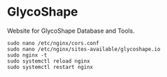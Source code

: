 # GlycoShape
Website for GlycoShape Database and Tools.



```
sudo nano /etc/nginx/cors.conf
sudo nano /etc/nginx/sites-available/glycoshape.io
sudo nginx -t
sudo systemctl reload nginx
sudo systemctl restart nginx
```
